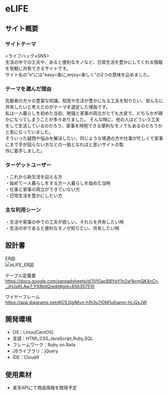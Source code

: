 # eLIFE

## サイト概要

### サイトテーマ
<ライフハック×SNS><br>
生活の中での工夫や、あると便利なモノなど、日常生活を豊かにしてくれる情報を気軽に共有できるサイトです。<br>
サイト名の"e"には"easy=楽に,enjoy=楽しく"の2つの意味を込めました。

### テーマを選んだ理由
先駆者の方々の豊富な知識、知見や生活が豊かになる工夫を知りたい、皆んなに共有したいと考えたのがテーマを選定した理由です。<br>
私は一人暮らしを初めた当初、勉強と家事の両立がとても大変で、どちらかが疎かになってしまうことが多々ありました。
そんな時に、他の人はどういう工夫をして生活しているのだろう、家事を時短できる便利なモノでもあるのだろうかと気になっていました。<br>
そういった疑問や悩みを解決したい、同じような境遇の方や仕事が忙しくて家事にまで手が回らない方などの一助となればと思いサイトの製<br>
作に着手しました。

### ターゲットユーザー
・これから新生活を迎える方<br>
・始めて一人暮らしをする方一人暮らしを始めた当時<br>
・仕事と家事の両立ができていない方<br>
・日常生活を豊かにしたい方

### 主な利用シーン
・生活や家事の中での工夫が欲しい、それらを共有したい時<br>
・生活の中であると便利なモノが知りたい、共有したい時<br>

## 設計書

ER図<br>
![eLIFE_ER図](https://user-images.githubusercontent.com/122168203/229338264-d4429149-dd2b-435f-af39-c21cf6586af8.png)

テーブル定義書<br>
https://docs.google.com/spreadsheets/d/1VfGacB8YgY1n2w1krmQK4nCr-_JHJxKLAw7_YX8bljQ/edit#gid=856357510

ワイヤーフレーム<br>
https://app.diagrams.net/#G1LGglMvn-h1h3y7jOM1uIhamn-hLjQxJW

## 開発環境
- OS：Linux(CentOS)
- 言語：HTML,CSS,JavaScript,Ruby,SQL
- フレームワーク：Ruby on Rails
- JSライブラリ：jQuery
- IDE：Cloud9

## 使用素材
- 楽天APIにて商品情報を取得予定